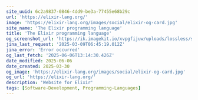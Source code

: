 ```yaml
---
site_uuid: 6c2a9837-0846-4dd9-be3a-77455e68b29c
url: 'https://elixir-lang.org/'
image: 'https://elixir-lang.org/images/social/elixir-og-card.jpg'
site_name: 'The Elixir programming language'
title: 'The Elixir programming language'
og_screenshot_url: 'https://ik.imagekit.io/xvpgfijuw/uploads/lossless/screenshots/20250605_Elixir_og_screenshot.jpeg'
jina_last_request: '2025-03-09T06:45:19.012Z'
jina_error: 'Error occurred'
og_last_fetch: '2025-06-06T13:14:30.426Z'
date_modified: 2025-06-06
date_created: 2025-03-30
og_image: 'https://elixir-lang.org/images/social/elixir-og-card.jpg'
og_url: 'https://elixir-lang.org/'
description: 'Website for Elixir'
tags: [Software-Development, Programming-Languages]
---
```


